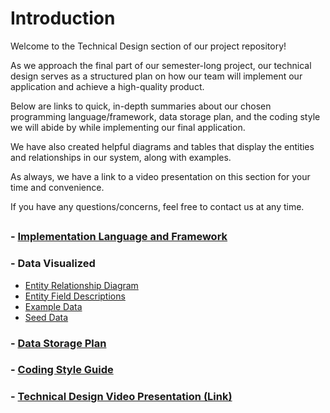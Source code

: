 # Introduction

Welcome to the Technical Design section of our project repository!

As we approach the final part of our semester-long project, our technical design serves as a structured plan on how our team will implement our application and achieve a high-quality product. 

Below are links to quick, in-depth summaries about our chosen programming language/framework, data storage plan, and the coding style we will abide by while implementing our final application.

We have also created helpful diagrams and tables that display the entities and relationships in our system, along with examples.

As always, we have a link to a video presentation on this section for your time and convenience. 

If you have any questions/concerns, feel free to contact us at any time.

##

### - [Implementation Language and Framework](Language-Framework.md)

### - Data Visualized
- [Entity Relationship Diagram](ERD.png)
- [Entity Field Descriptions](Entity-Field-Descriptions.md)
- [Example Data](Example-Data.md)
- [Seed Data](Database-Seed-Data.md)

### - [Data Storage Plan](Data-Storage.md)

### - [Coding Style Guide](Coding-Style.md)

### - [Technical Design Video Presentation (Link)]()

